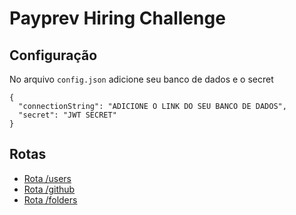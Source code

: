 # Payprev Hiring Challenge

## Configuração

No arquivo `config.json` adicione seu banco de dados e o secret

```
{
  "connectionString": "ADICIONE O LINK DO SEU BANCO DE DADOS",
  "secret": "JWT SECRET"
}
```

## Rotas

- [Rota /users](https://github.com/DaniCustodio/payprev-test/blob/master/users/readme.md)
- [Rota /github](https://github.com/DaniCustodio/payprev-test/blob/master/users-github/readme.md)
- [Rota /folders](https://github.com/DaniCustodio/payprev-test/blob/master/folders/readme.md)
